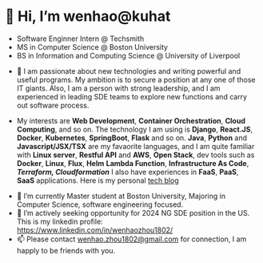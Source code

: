 # 👋 Hi, I’m wenhao@kuhat 
+ Software Enginner Intern @ Techsmith
+ MS in Computer Science @ Boston University
+ BS in Information and Computing Science @ University of Liverpool
- 👀 I am passionate about new technologies and writing powerful and useful programs. My ambition is to secure a position at any one of those IT giants. 
Also, I am a person with strong leadership, and I am experienced in leading SDE teams to explore new functions and carry out software process.
+ My interests are **Web Development**, **Container Orchestration**, **Cloud Computing**, and so on. The technology I am using is **Django**, **React.JS**, **Docker**, **Kubernetes**, **SpringBoot**, **Flask** and so on. **Java**, **Python** and **Javascript/JSX/TSX** are my favaorite languages, and I am quite familiar with **Linux server**, **Restful API** and **AWS**, **Open Stack**, dev tools such as **Docker**, **Linux**, **Flux**, **Helm** **Lambda Function**, **Infrastructure As Code**, ***Terraform, Cloudformation*** I also have experiences in **FaaS**, **PaaS**, **SaaS** applications.
Here is my personal [tech blog](https://kuhat.github.io/From-a-beginner-to-a-developer/)
- 🌱 I’m currently Master student at Boston University, Majoring in Computer Science, software engineering focused.
- 💞️ I’m actively seeking opportunity for 2024 NG SDE position in the US. This is my linkedin profile: https://www.linkedin.com/in/wenhaozhou1802/
- 📫 Please contact wenhao.zhou1802@gmail.com for connection, I am happly to be friends with you.

<!---
kuhat/kuhat is a ✨ special ✨ repository because its `README.md` (this file) appears on your GitHub profile.
You can click the Preview link to take a look at your changes.
--->
